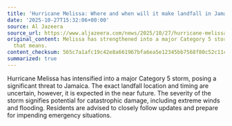 ```yaml
---
title: 'Hurricane Melissa: Where and when will it make landfall in Jamaica?'
date: '2025-10-27T15:32:06+00:00'
source: Al Jazeera
source_url: https://www.aljazeera.com/news/2025/10/27/hurricane-melissa-where-and-when-will-it-make-landfall-in-jamaica?traffic_source=rss
original_content: Melissa has strengthened into a major Category 5 storm. Here's what
  that means.
content_checksum: 565c7a1afc19c42e8a661967bfa6ea5e12345bb7568f80c52c11c40a3e0e544a
summarized: true
---
```


Hurricane Melissa has intensified into a major Category 5 storm, posing a significant threat to Jamaica. The exact landfall location and timing are uncertain, however, it is expected in the near future. The severity of the storm signifies potential for catastrophic damage, including extreme winds and flooding. Residents are advised to closely follow updates and prepare for impending emergency situations.